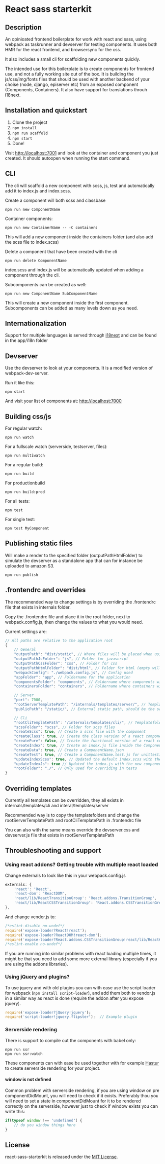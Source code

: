 # React sass starterkit

## Description

An opinioated frontend boilerplate for work with react and sass, using webpack as taskrunner and devserver for testing components. It uses both HMR for the react frontend, and browsersync for the css.

It also includes a small cli for scaffolding new components quickly.

The intended use for this boilerplate is to create components for frontend use, and not a fully working site out of the box.
It is building the js/css/img/fonts files that should be used with another backend of your choise (node, django, episerver etc) from an exposed component (Components, Containers).
It also have support for translations throuh i18next.

## Installation and quickstart

1. Clone the project
2. `npm install`
3. `npm run scaffold`
4. `npm start`
5. Done!

Visit [http://localhost:7001](http://localhost:7001) and look at the container and component you just created. It should autoopen when running the start command.

## CLI

The cli will scaffold a new component with scss, js, test and automatically add it to index.js and index.scss.

Create a component will both scss and classbase

    npm run new ComponentName

Container components:

    npm run new ContainerName -- -C containers

This will add a new component inside the containers folder (and also add the scss file to index.scss)

Delete a component that have been created with the cli

    npm run delete ComponentName

index.scss and index.js will be automatically updated when adding a component through the cli.

Subcomponents can be created as well:

    npm run new ComponentName SubComponentName

This will create a new component inside the first component. Subcomponents can be added as many levels down as you need.

## Internationalization

Support for multiple languages is served through [i18next](https://www.i18next.com/) and can be found in the app/i18n folder

## Devserver

Use the devserver to look at your components. It is a modified version of webpack-dev-server.

Run it like this:

    npm start

And visit your list of components at: [http://localhost:7000](http://localhost:7000)

## Building css/js

For regular watch:

    npm run watch

For a fullscale watch (serverside, testserver, files):

    npm run multiwatch

For a regular build:

    npm run build

For productionbuild

    npm run build:prod

For all tests:

    npm test

For single test:

    npm test MyComponent

## Publishing static files

Will make a render to the specified folder (outputPathHtmlFolder) to simulate the devserver as a standalone app that can for instance be uploaded to amazon S3.

    npm run publish

## .frontendrc and overrides

The recommended way to change settings is by overriding the .frontendrc file that exists in internals folder.

Copy the .frontendrc file and place it in the root folder, next to webpack.config.js, then change the values to what you would need.

Current settings are:

```javascript
// All paths are relative to the application root
{
    // General
    "outputPath": "dist/static", // Where files will be placed when using watch or build
    "outputPathJsFolder": "js", // Folder for javascript
    "outputPathCssFolder": "css", // Folder for css
    "outputPathHtmlFolder": "dist/html", // Folder for html (empty will place in root)
    "webpackConfig": "./webpack.config.js", // Config used
    "appFolder": "app", // Foldername for the application
    "componentsFolder": "components", // Foldername where components will be created
    "containersFolder": "containers", // Foldername where containers will be created

    // Server
    "port": 7000,
    "rootServerTemplatePath": "/internals/templates/server/", // Templatefolder for servertemplates
    "publicPath": "/static/", // External static path, should be the same for devserver and the actual production path

    // Cli
    "rootCliTemplatePath": "/internals/templates/cli/", // Templatefolder for cli
    "scssFolder": "scss", // Folder for scss files
    "createScss": true, // Create a scss file with the component
    "createClass": true, // Create the class version of a react component
    "createPure": false, // Create the functional version of a react component
    "createIndex": true, // Create an index.js file inside the ComponentName folder
    "createData": true, // Create a ComponentName.json
    "createTest": true, // Create a ComponentName.test.js for unittesting
    "updateIndexScss": true, // Updated the default index.scss with the new component
    "updateIndexJs": true // Updated the index.js with the new component
    "rootFolder": "./", // Only used for overriding in tests
}
```

## Overriding templates

Currently all templates can be overridden, they all exists in internals/templates/cli and interal/templates/server

Recommended way is to copy the templatefolders and change the rootServerTemplatePath and rootCliTemplatePath in .frontendrc file

You can also with the same means override the devserver.css and devserver.js file that exists in rootServerTemplatePath

## Throubleshooting and support

### Using react addons? Getting trouble with multiple react loaded

Change externals to look like this in your webpack.config.js

```javascript
externals: {
    'react': 'React',
    'react-dom': 'ReactDOM',
    'react/lib/ReactTransitionGroup': 'React.addons.TransitionGroup',
    'react/lib/ReactCSSTransitionGroup': 'React.addons.CSSTransitionGroup',
},
```

And change vendor.js to:

```javascript
/*eslint-disable no-undef*/
require('expose-loader?React!react');
require('expose-loader?ReactDOM!react-dom');
require('expose-loader?React.addons.CSSTransitionGroup!react/lib/ReactCSSTransitionGroup');
/*eslint-enable no-undef*/
```

If you are running into similar problems with react loading multiple times, it might be that you need to add some more external library (especially if you are using the addons libraries).

### Using jQuery and plugins?

To use jquery and with old plugins you can with ease use the script loader for webpack (`npm install script-loader`), and add them both to vendor.js in a similar way as react is done (require the addon after you expose jquery).

```javascript
require('expose-loader?jQuery!jquery');
require('script-loader!jquery.flipster');  // Example plugin
```

### Serverside rendering

There is support to compile out the components with babel only:

    npm run ssr
    npm run ssr:watch

These components can with ease be used together with for example [Hastur](https://github.com/Frojd/Hastur) to create serverside rendering for your project.

#### window is not defined

Common problem with serverside rendering, if you are using window on pre componentDidMount, you will need to check if it exists. Preferably thou you will need to set a state in componentDidMount for it to be rendered correctly on the serverside, however just to check if window exists you can write this:

```javascript
if(typeof window !== 'undefined') {
    // do you window things here
}
```

## License

react-sass-starterkit is released under the [MIT License](http://www.opensource.org/licenses/MIT).
